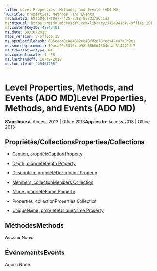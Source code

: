 ```yaml
---
title: Level Properties, Methods, and Events (ADO MD)
TOCTitle: Properties, Methods, and Events
ms:assetid: 68fd04d9-f0e7-4425-7388-802337a6c1da
ms:mtpsurl: https://msdn.microsoft.com/library/JJ249413(v=office.15)
ms:contentKeyID: 48545401
ms.date: 09/18/2015
mtps_version: v=office.15
ms.openlocfilehash: 685eedf0e8e4382ee18fd2e78ced947487a8d9e1
ms.sourcegitcommit: 19aca09c5812cfb98b68b5d4604dcaa814479df7
ms.translationtype: MT
ms.contentlocale: fr-FR
ms.lasthandoff: 10/09/2018
ms.locfileid: "25469405"
---
```

# <a name="level-properties-methods-and-events-ado-md"></a><span data-ttu-id="1318b-102">Level Properties, Methods, and Events (ADO MD)</span><span class="sxs-lookup"><span data-stu-id="1318b-102">Level Properties, Methods, and Events (ADO MD)</span></span>


<span data-ttu-id="1318b-103">**S’applique à**: Access 2013 | Office 2013</span><span class="sxs-lookup"><span data-stu-id="1318b-103">**Applies to**: Access 2013 | Office 2013</span></span>

## <a name="propertiescollections"></a><span data-ttu-id="1318b-104">Propriétés/Collections</span><span class="sxs-lookup"><span data-stu-id="1318b-104">Properties/Collections</span></span>

- [<span data-ttu-id="1318b-105">Caption, propriété</span><span class="sxs-lookup"><span data-stu-id="1318b-105">Caption Property</span></span>](caption-property-ado-md.md)

- [<span data-ttu-id="1318b-106">Depth, propriété</span><span class="sxs-lookup"><span data-stu-id="1318b-106">Depth Property</span></span>](depth-property-ado-md.md)

- [<span data-ttu-id="1318b-107">Description, propriété</span><span class="sxs-lookup"><span data-stu-id="1318b-107">Description Property</span></span>](description-property-ado-md.md)

- [<span data-ttu-id="1318b-108">Members, collection</span><span class="sxs-lookup"><span data-stu-id="1318b-108">Members Collection</span></span>](members-collection-ado-md.md)

- [<span data-ttu-id="1318b-109">Name, propriété</span><span class="sxs-lookup"><span data-stu-id="1318b-109">Name Property</span></span>](name-property-ado-md.md)

- [<span data-ttu-id="1318b-110">Properties, collection</span><span class="sxs-lookup"><span data-stu-id="1318b-110">Properties Collection</span></span>](properties-collection-ado.md)

- [<span data-ttu-id="1318b-111">UniqueName, propriété</span><span class="sxs-lookup"><span data-stu-id="1318b-111">UniqueName Property</span></span>](uniquename-property-ado-md.md)

## <a name="methods"></a><span data-ttu-id="1318b-112">Méthodes</span><span class="sxs-lookup"><span data-stu-id="1318b-112">Methods</span></span>

<span data-ttu-id="1318b-113">Aucune.</span><span class="sxs-lookup"><span data-stu-id="1318b-113">None.</span></span>

## <a name="events"></a><span data-ttu-id="1318b-114">Événements</span><span class="sxs-lookup"><span data-stu-id="1318b-114">Events</span></span>

<span data-ttu-id="1318b-115">Aucun.</span><span class="sxs-lookup"><span data-stu-id="1318b-115">None.</span></span>

